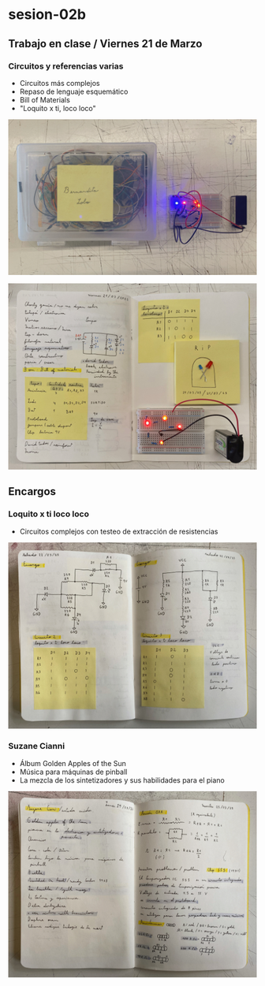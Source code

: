 # sesion-02b

## Trabajo en clase / Viernes 21 de Marzo

### Circuitos y referencias varias

- Circuitos más complejos
- Repaso de lenguaje esquemático
- Bill of Materials
- "Loquito x ti, loco loco"

![Foto caja de componentes](./archivos/tme-sesion02b-foto01.jpeg)

![Foto de mis apuntes en mi bitácora](./archivos/tme-sesion02b-foto02.jpeg)

## Encargos

### Loquito x ti loco loco

- Circuitos complejos con testeo de extracción de resistencias

![Foto de mis apuntes en mi bitácora](./archivos/tme-sesion02b-foto03.jpeg)

### Suzane Cianni

- Álbum Golden Apples of the Sun
- Música para máquinas de pinball
- La mezcla de los sintetizadores y sus habilidades para el piano

![Foto de mis apuntes en mi bitácora](./archivos/tme-sesion02b-foto04.jpeg)
